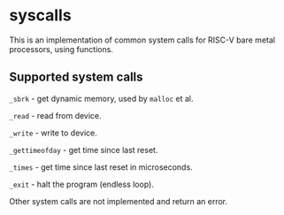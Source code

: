 # syscalls

This is an implementation of common system calls
for RISC-V bare metal processors, using functions.

## Supported system calls

`_sbrk` - get dynamic memory, used by `malloc` et al.

`_read` - read from device.

`_write` - write to device.

`_gettimeofday` - get time since last reset.

`_times` - get time since last reset in microseconds.

`_exit` - halt the program (endless loop).

Other system calls are not implemented and return
an error.

